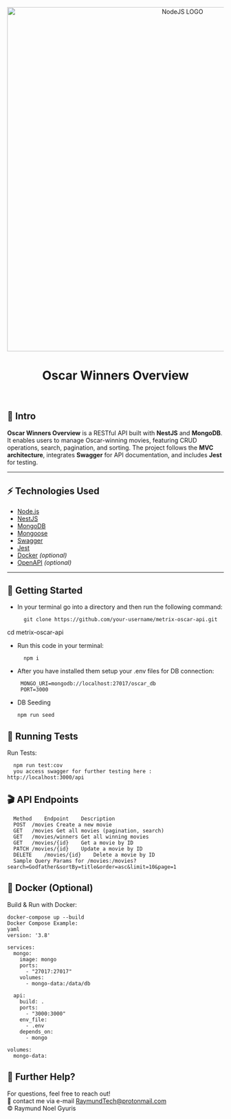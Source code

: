 <div align="center">
  <img src="https://bs-uploads.toptal.io/blackfish-uploads/components/seo/content/og_image_file/og_image/777184/secure-rest-api-in-nodejs-18f43b3033c239da5d2525cfd9fdc98f.png" alt="NodeJS LOGO" width=800 />
  <p></p>
  <h1>Oscar Winners Overview</h1>
  <br />
</div>


## 👋 Intro

**Oscar Winners Overview** is a RESTful API built with **NestJS** and **MongoDB**. It enables users to manage Oscar-winning movies, featuring CRUD operations, search, pagination, and sorting. The project follows the **MVC architecture**, integrates **Swagger** for API documentation, and includes **Jest** for testing.

---

## ⚡ Technologies Used

- [Node.js](https://nodejs.org/)  
- [NestJS](https://nestjs.com/)  
- [MongoDB](https://www.mongodb.com/)  
- [Mongoose](https://mongoosejs.com/)  
- [Swagger](https://swagger.io/)  
- [Jest](https://jestjs.io/)  
- [Docker](https://www.docker.com/) *(optional)*  
- [OpenAPI](https://www.openapis.org/) *(optional)*  

---

## 🚀 Getting Started

- In your terminal go into a directory and then run the following command:

        git clone https://github.com/your-username/metrix-oscar-api.git
cd metrix-oscar-api

- Run this code in your terminal:

        npm i

- After you have installed them setup your .env files for DB connection:

       MONGO_URI=mongodb://localhost:27017/oscar_db
       PORT=3000
- DB Seeding 

      npm run seed
## 🧪 Running Tests
Run Tests:

      npm run test:cov
      you access swagger for further testing here : http://localhost:3000/api

## 🎬 API Endpoints
      Method	Endpoint	Description
      POST	/movies	Create a new movie
      GET	/movies	Get all movies (pagination, search)
      GET	/movies/winners	Get all winning movies
      GET	/movies/{id}	Get a movie by ID
      PATCH	/movies/{id}	Update a movie by ID
      DELETE	/movies/{id}	Delete a movie by ID
      Sample Query Params for /movies:/movies?search=Godfather&sortBy=title&order=asc&limit=10&page=1
## 🐳 Docker (Optional)
Build & Run with Docker:

    docker-compose up --build
    Docker Compose Example:
    yaml
    version: '3.8'
    
    services:
      mongo:
        image: mongo
        ports:
          - "27017:27017"
        volumes:
          - mongo-data:/data/db
    
      api:
        build: .
        ports:
          - "3000:3000"
        env_file:
          - .env
        depends_on:
          - mongo
    
    volumes:
      mongo-data:
## 👊 Further Help?
For questions, feel free to reach out!  <br />
📧 contact me via e-mail RaymundTech@protonmail.com <br/>
© Raymund Noel Gyuris <br />

<br />
